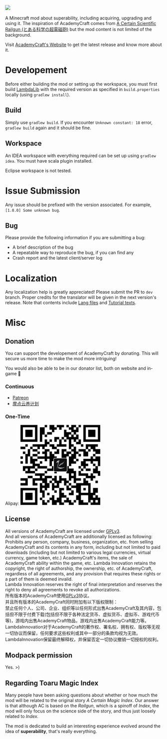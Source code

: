 ![](https://raw.githubusercontent.com/LambdaInnovation/AcademyCraft/master/blob/logo.png)  

A Minecraft mod about superability, including acquiring, upgrading and using it. The inspiration of AcademyCraft comes from [A Certain Scientific Railgun (とある科学の超電磁砲)](https://en.wikipedia.org/wiki/A_Certain_Scientific_Railgun) but the mod content is not limited of the background.

Visit [AcademyCraft's Website](http://ac.li-dev.cn/) to get the latest release and 
know more about it.

Developement
===========

Before either building the mod or setting up the workspace, you must first build [LambdaLib][lambdalib] 
with the required version as specified in `build.properties` locally (using `gradlew install`).

## Build

Simply use `gradlew build`. If you encounter `Unknown constant: 18` error, `gradlew build` again and it should be fine.

## Workspace

An IDEA workspace with everything required can be set up using `gradlew idea`. You must have scala plugin installed.

Eclipse workspace is not tested.

Issue Submission
============

Any issue should be prefixed with the version associated. For example, `[1.0.0] Some unknown bug`.

## Bug

Please provide the following information if you are submitting a bug:

* A brief description of the bug
* A repeatable way to reproduce the bug, if you can find any
* Crash report and the latest client/server log

Localization
============

Any localization help is greatly appreciated! Please submit the PR to `dev` branch. Proper
credits for the translator will be given in the next version's release. Note that contents include
[Lang files][langdir] and [Tutorial texts][tutdir].

Misc
====

## Donation

You can support the developement of AcademyCraft by donating. This will secure us more time to make the mod more intriguing! 

You would also be able to be in our donator list, both on website and in-game :beer:

### Continuous

* [Patreon][patreon]
* [摩点云养计划][modian]

### One-Time

Alipay: ![](https://raw.githubusercontent.com/LambdaInnovation/AcademyCraft/master/blob/qr.jpg)

## License

All versions of AcademyCraft are licensed under [GPLv3](http://www.gnu.org/licenses/gpl.html).   
And all versions of AcademyCraft are additionally licensed as following:  
Prohibits any person, company, business, organization, etc. from selling AcademyCraft and its contents in any form, including but not limited to paid downloads (including but not limited to various legal currencies, virtual currency, game token, etc.) AcademyCraft's items, the sale of AcademyCraft ability within the game, etc.
Lambda Innovation retains the copyright, the right of authorship, the ownership, etc. of AcademyCraft, regardless of all agreements, and any provision that requires these rights or a part of them is deemed invalid.  
Lambda Innovation reserves the right of final interpretation and reserves the right to deny all agreements to revoke all authorizations.    
所有版本的AcademyCraft使用[GPLv3](http://www.gnu.org/licenses/gpl.html)协议。  
并且所有版本的AcademyCraft同时附加有以下版权限制：  
禁止任何个人、公司、企业、组织等以任何形式出售AcademyCraft及其内容，包括但不限于付费下载(包括但不限于各种法定货币、虚拟货币、虚拟币、游戏代币等)，游戏内出售AcademyCraft物品，游戏内出售AcademyCraft能力等。  
LambdaInnovation对于AcademyCraft的著作权、署名权、拥有权、版权等无视一切协议而保留，任何要求这些权利或其中一部分的条款均视为无效。  
LambdaInnovation保留最终解释权，并保留否定一切协议撤销一切授权的权利。  

## Modpack permission

Yes. >)

## Regarding Toaru Magic Index

Many people have been asking questions about whether or how much the mod will be related to
the original story _A Certain Magic Index_. Our answer is that although AC is based on the 
_Railgun_, which is a spinoff of _Index_, the mod will only focus on the science side of 
the story, and thus just loosely related to _Index_.

The mod is dedicated to build an interesting experience evolved around the idea of **superability**,
that's really everything.

[langdir]: src/main/resources/assets/academy/lang
[tutdir]: src/main/resources/assets/academy/tutorials
[lambdalib]: https://github.com/LambdaInnovation/LambdaLib
[patreon]: https://www.patreon.com/WeAthFolD
[modian]: https://t.modian.com/project/25058.html
